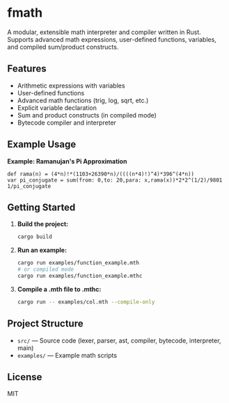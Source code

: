 # fmath

A modular, extensible math interpreter and compiler written in Rust. Supports advanced math expressions, user-defined functions, variables, and compiled sum/product constructs.

## Features
- Arithmetic expressions with variables
- User-defined functions
- Advanced math functions (trig, log, sqrt, etc.)
- Explicit variable declaration
- Sum and product constructs (in compiled mode)
- Bytecode compiler and interpreter

## Example Usage

**Example: Ramanujan's Pi Approximation**

```
def rama(n) = (4*n)!*(1103+26390*n)/((((n*4)!)^4)*396^(4*n))
var pi_conjugate = sum(from: 0,to: 20,para: x,rama(x))*2*2^(1/2)/9801
1/pi_conjugate
```

## Getting Started

1. **Build the project:**
   ```sh
   cargo build
   ```
2. **Run an example:**
   ```sh
   cargo run examples/function_example.mth
   # or compiled mode
   cargo run examples/function_example.mthc
   ```
3. **Compile a .mth file to .mthc:**
   ```sh
   cargo run -- examples/col.mth --compile-only
   ```

## Project Structure
- `src/` — Source code (lexer, parser, ast, compiler, bytecode, interpreter, main)
- `examples/` — Example math scripts

## License
MIT
